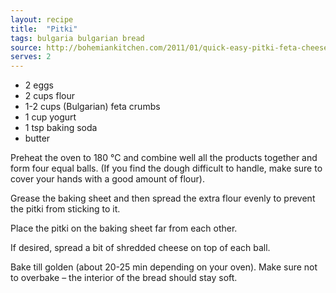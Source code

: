 ```yaml
---
layout: recipe
title:  "Pitki"
tags: bulgaria bulgarian bread
source: http://bohemiankitchen.com/2011/01/quick-easy-pitki-feta-cheese/
serves: 2
---
```

* 2 eggs
* 2 cups flour
* 1-2 cups (Bulgarian) feta crumbs
* 1 cup yogurt
* 1 tsp baking soda
* butter

Preheat the oven to 180 °C and combine well all the products together and form four equal balls. (If you find the dough difficult to handle, make sure to cover your hands with a good amount of flour).

Grease the baking sheet and then spread the extra flour evenly to prevent the pitki from sticking to it.

Place the pitki on the baking sheet far from each other.

If desired, spread a bit of shredded cheese on top of each ball.

Bake till golden (about 20-25 min depending on your oven). Make sure not to overbake – the interior of the bread should stay soft.
